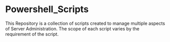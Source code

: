 # Powershell_Scripts

This Repository is a collection of scripts created to manage multiple aspects of Server Administration.
The scope of each script varies by the requirement of the script.
